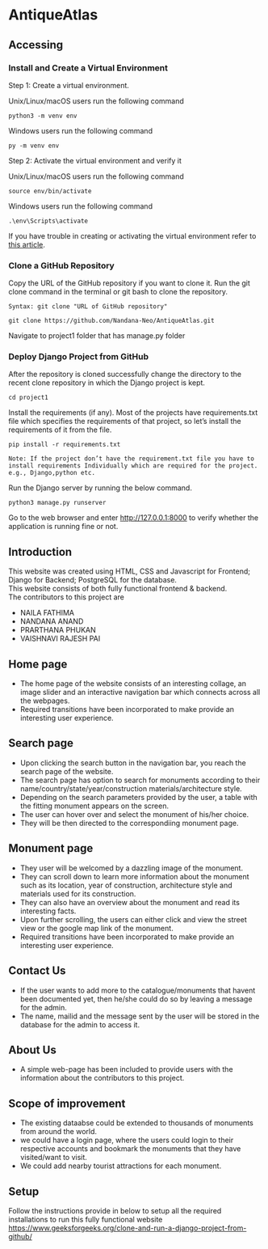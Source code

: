 # AntiqueAtlas
## Accessing
### Install and Create a Virtual Environment
Step 1: Create a virtual environment.

Unix/Linux/macOS users run the following command 
```
python3 -m venv env
```
Windows users run the following command
```
py -m venv env
```
Step 2: Activate the virtual environment and verify it

Unix/Linux/macOS users run the following command 
```
source env/bin/activate
```
Windows users run the following command
```
.\env\Scripts\activate
```
If you have trouble in creating or activating the virtual environment refer to [this article](https://www.geeksforgeeks.org/python-virtual-environment/).

### Clone a GitHub Repository  

Copy the URL of the GitHub repository if you want to clone it. Run the git clone command in the terminal or git bash to clone the repository.
```
Syntax: git clone "URL of GitHub repository"
```
```
git clone https://github.com/Nandana-Neo/AntiqueAtlas.git

```
Navigate to project1 folder that has manage.py folder
### Deploy Django Project from GitHub

After the repository is cloned successfully change the directory to the recent clone repository in which the Django project is kept.
```
cd project1
```
Install the requirements (if any). Most of the projects have requirements.txt file which specifies the requirements of that project, so let’s install the requirements of it from the file.
```
pip install -r requirements.txt
```
```
Note: If the project don’t have the requirement.txt file you have to install requirements Individually which are required for the project. e.g., Django,python etc.
```

Run the Django server by running the below command.
```
python3 manage.py runserver
```


Go to the web browser and enter http://127.0.0.1:8000 to verify whether the application is running fine or not.

## Introduction
This website was created using HTML, CSS and Javascript for Frontend; Django for Backend; PostgreSQL for the database.<br>
This website consists of both fully functional frontend & backend. <br>
The contributors to this project are 
- NAILA FATHIMA
- NANDANA ANAND
- PRARTHANA PHUKAN
- VAISHNAVI RAJESH PAI

## Home page
- The home page of the website consists of an interesting collage, an image slider and an interactive navigation bar which connects across all the webpages.
- Required transitions have been incorporated to make provide an interesting user experience.

## Search page
- Upon clicking the search button in the navigation bar, you reach the search page of the website.
- The search page has option to search for monuments according to their name/country/state/year/construction materials/architecture style.
- Depending on the search parameters provided by the user, a table with the fitting monument appears on the screen.
- The user can hover over and select the monument of his/her choice.
- They will be then directed to the correspondiing monument page.

## Monument page
- They user will be welcomed by a dazzling image of the monument.
- They can scroll down to learn more information about the monument such as its location, year of construction, architecture style and materials used for its construction.
- They can also have an overview about the monument and read its interesting facts.
- Upon further scrolling, the users can either click and view the street view or the google map link of the monument.
- Required transitions have been incorporated to make provide an interesting user experience.

## Contact Us
- If the user wants to add more to the catalogue/monuments that havent been documented yet, then he/she could do so by leaving a message for the admin.
- The name, mailid and the message sent by the user will be stored in the database for the admin to access it.

## About Us
- A simple web-page has been included to provide users with the information about the contributors to this project.

## Scope of improvement
- The existing dataabse could be extended to thousands of monuments from around the world.
- we could have a login page, where the users could login to their respective accounts and bookmark the monuments that they have visited/want to visit.
- We could add nearby tourist attractions for each monument.

## Setup
Follow the instructions provide in below to setup all the required installations to run this fully functional website
https://www.geeksforgeeks.org/clone-and-run-a-django-project-from-github/
  
